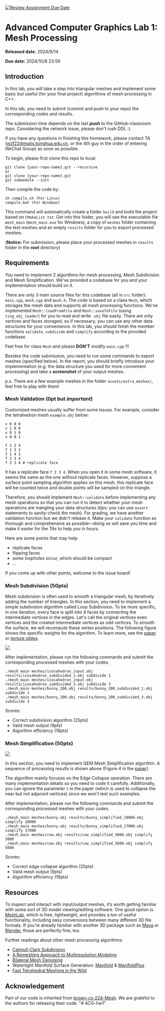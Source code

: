 [![Review Assignment Due Date](https://classroom.github.com/assets/deadline-readme-button-22041afd0340ce965d47ae6ef1cefeee28c7c493a6346c4f15d667ab976d596c.svg)](https://classroom.github.com/a/2fXFzLJ8)
# Advanced Computer Graphics Lab 1: Mesh Processing
**Released date:** 2024/9/14

**Due date:** 2024/10/8 23:59

## Introduction

In this lab, you will take a step into triangular meshes and implement some basic but useful (for your final project) algorithms of mesh processing in C++.

In this lab, you need to submit (commit and push to your repo) the corresponding codes and results.

The submission time depends on the last ***push*** to the GitHub-classroom repo. Considering the network issue, please don't rush DDL :)

If you have any questions in finishing this homework, please contact TA (wzf22@mails.tsinghua.edu.cn, or the 4th guy in the order of entering WeChat Group) as soon as possible.

To begin, please first clone this repo to local:
```
git clone {your-repo-name}.git --recursive
or
git clone {your-repo-name}.git
git submodule --init
```

Then compile the code by:
```
sh compile.sh (For Linux)
compile.bat (For Windows)
```
This command will automatically create a folder `build` and build the project based on `CMakeList.txt`. Get into this folder, you will see the executable file `mesh_main` (`mesh_main.exe` for Windows), a copy of `meshes` folder containing the test meshes and an empty `results` folder for you to export processed meshes.

(**Notice:** For submission, please place your processed meshes in `results` folder in the ***root*** directory)

## Requirements

You need to implement 2 algorithms for mesh processing, Mesh Subdivision and Mesh Simplification. We've provided a codebase for you and your implementation should build on it.

There are only 3 main source files for this codebase (all in `src` folder): `main.cpp`, `mesh.cpp` and `mesh.h`. The code is based on a class `Mesh`, which storages the mesh data and supports all mesh processing functions. We've implemented `Mesh::loadFromFile` and `Mesh::saveToFile` (using `ting_obj_loader`) for you to read and write `.obj` file easily. There are only vertices and faces storaged, so if necessary, you can use any other data structures for your convenience. In this lab, you should finish the member functions `validate`, `subdivide` and `simplify` according to the provided codebase.

Feel free for class `Mesh` and please **DON'T** modify `main.cpp` !!!

Besides the code submission, you need to run some commands to export meshes (specified below). In the report, you should briefly introduce your implementation (e.g. the data structure you used for more convenient processing) and take a **screenshot** of your output meshes.

p.s. There are a few example meshes in the folder `assets/extra_meshes/`, feel free to play with them!

### Mesh Validation (0pt but ***important***)

Customized meshes usually suffer from some issues. For example, consider the tetrahedron mesh `example.obj` below:
```
v 0 0 0
v 1 0 0
v 0 1 0
v 0 0 1

f 1 2 4
f 1 3 2
f 1 4 3
f 2 3 4
f 2 3 4 # replicate face
```

It has a replicate face `f 2 3 4`. When you open it in some mesh software, it seems the same as the one without replicate faces. However, suppose a surface point sampling algorithm applies on this mesh, this replicate face will be counted twice and double points will be sampled on this triangle.

Therefore, you should implement `Mesh::validate` before implementing any mesh operations so that you can run it to detect whether your mesh operations are mangling your data structures (tips: you can use `assert` statements to sanity-check the mesh). For grading, we have another validation function but we didn't release it. Make your `validate` function as thorough and comprehensive as possible—doing so will save you time and make it easier for the TAs to help you in hours.

Here are some points that may help:
* replicate faces
* flipping faces
* some loopholes occur, which should be compact
* ...

If you come up with other points, welcome to the issue board!

### Mesh Subdivision (50pts)

Mesh subdivision is often used to smooth a triangular mesh, by iteratively adding the number of triangles. In this section, you need to implement a simple subdivision algorithm called Loop Subdivision. To be more specific, in one iteration, every face is split into 4 faces by connecting the intermediate vertices in the edges. Let's call the original vertices even vertices and the created intermediate vertices as odd vertices. To smooth the surface, we will recompute these vertex positions. The following figure shows the specific weights for the algorithm. To learn more, see the [paper](https://www.microsoft.com/en-us/research/wp-content/uploads/2016/02/thesis-10.pdf) or [lecture slides](https://www.cs.cmu.edu/afs/cs/academic/class/15462-s14/www/lec_slides/Subdivision.pdf).

![](https://github.com/Yao-class-graphics-studio/assignment-1-mesh/blob/main/assets/figures/subdivide.jpg)

After implementation, please run the following commands and submit the corresponding processed meshes with your codes.
```
./mesh_main meshes/icosahedron_input.obj results/icosahedron_subdivided_1.obj subdivide 1
./mesh_main meshes/icosahedron_input.obj results/icosahedron_subdivided_3.obj subdivide 3
./mesh_main meshes/bunny_200.obj results/bunny_200_subdivided_1.obj subdivide 1
./mesh_main meshes/bunny_200.obj results/bunny_200_subdivided_3.obj subdivide 3
```

Scores:

* Correct subdivision algorithm (25pts)
* Valid mesh output (9pts)
* Algorithm efficiency (16pts)

### Mesh Simplification (50pts)

![](https://github.com/Yao-class-graphics-studio/assignment-1-mesh/blob/main/assets/figures/simplify.jpg)

In this section, you need to implement QEM Mesh Simplification algorithm. A sequence of processing results is shown above (Figure 4 in the [paper](http://www.cs.cmu.edu/~./garland/quadrics/quadrics.html)).

The algorithm mainly focuses on the Edge Collapse operation. There are many implementation details so you need to code it carefully. Additionally, you can ignore the parameter `t` in the paper (which is used to collapse the near but not adjacent vertices) since we won't test such examples.

After implementation, please run the following commands and submit the corresponding processed meshes with your codes.
```
./mesh_main meshes/bunny.obj results/bunny_simplified_10000.obj simplify 10000
./mesh_main meshes/bunny.obj results/bunny_simplified_17000.obj simplify 17000
./mesh_main meshes/cow.obj results/cow_simplified_5000.obj simplify 5000
./mesh_main meshes/cow.obj results/cow_simplified_5600.obj simplify 5600
```

Scores:

* Correct edge collapse algorithm (25pts)
* Valid mesh output (9pts)
* Algorithm efficiency (16pts)

## Resources

To inspect and interact with input/output meshes, it’s worth getting familiar with some sort of 3D model viewing/editing software. One good option is [MeshLab](https://www.meshlab.net/), which is free, lightweight, and provides a ton of useful functionality, including easy conversions between many different 3D file formats. If you’re already familiar with another 3D package such as [Maya](https://www.autodesk.com/products/maya/overview) or [Blender](https://www.blender.org/), those are perfectly fine, too.

Further readings about other mesh processing algorithms:
* [Catmull-Clark Subdivision](https://people.eecs.berkeley.edu/~sequin/CS284/PAPERS/CatmullClark_SDSurf.pdf)
* [A Remeshing Approach to Multiresolution Modeling](https://citeseerx.ist.psu.edu/viewdoc/download?doi=10.1.1.86.7407&rep=rep1&type=pdf)
* [Bilateral Mesh Denoising](https://citeseerx.ist.psu.edu/viewdoc/download?doi=10.1.1.14.1033&rep=rep1&type=pdf)
* Watertight Manifold Surface Generation: [Manifold](https://github.com/hjwdzh/Manifold) & [ManifoldPlus](https://github.com/hjwdzh/ManifoldPlus)
* [Fast Tetrahedral Meshing in the Wild](https://arxiv.org/pdf/1908.03581.pdf)

## Acknowledgement

Part of our code is inherited from [brown-cs-224-Mesh](https://github.com/brown-cs-224/Mesh-Stencil). We are grateful to the authors for releasing their code. 
"# ACG-hw1" 
